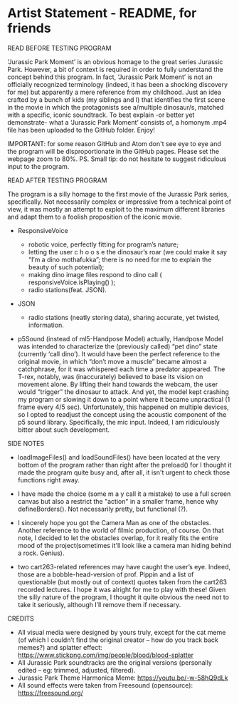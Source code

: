 # Artist Statement - README, for friends
READ BEFORE TESTING PROGRAM

‘Jurassic Park Moment’ is an obvious homage to the great series Jurassic Park.
However, a bit of context is required in order to fully understand the concept behind this program.
In fact, ‘Jurassic Park Moment’ is not an officially recognized terminology (indeed, it has been a shocking discovery for me) but apparently a mere reference from my childhood. Just an idea crafted by a bunch of kids (my siblings and I) that identifies the first scene in the movie in which the protagonists see a/multiple dinosaur/s, matched with a specific, iconic soundtrack.
To best explain -or better yet demonstrate- what a ‘Jurassic Park Moment’ consists of, a homonym .mp4 file has been uploaded to the GitHub folder.
Enjoy!

IMPORTANT: for some reason GitHub and Atom don't see eye to eye and the program will be disproportionate in the GitHub pages. Please set the webpage zoom to 80%.
PS. Small tip: do not hesitate to suggest ridiculous input to the program.


READ AFTER TESTING PROGRAM

The program is a silly homage to the first movie of the Jurassic Park series, specifically.
Not necessarily complex or impressive from a technical point of view, it was mostly an attempt to exploit to the maximum different libraries and adapt them to a foolish proposition of the iconic movie.
- ResponsiveVoice
     - robotic voice, perfectly fitting for program’s nature;
     - letting the user  c h o o s e  the dinosaur’s roar (we could make it say “I’m a dino mothafukka”;
        there is no need for me to explain the beauty of such potential);
     - making dino image files respond to dino call ( responsiveVoice.isPlaying() );
     - radio stations(feat. JSON).

-  JSON
      - radio stations (neatly storing data), sharing accurate, yet twisted, information.

- p5Sound (instead of ml5-Handpose Model)
actually, Handpose Model was intended to characterize the (previously called) “pet dino” state (currently ‘call dino’). It would have been the perfect reference to the original movie, in which “don’t move a muscle” became almost a catchphrase, for it was whispered each time a predator appeared.
The T-rex, notably, was (inaccurately) believed to base its vision on movement alone.
By lifting their hand towards the webcam, the user would “trigger” the dinosaur to attack.
And yet, the model kept crashing my program or slowing it down to a point where it became unpractical (1 frame every 4/5 sec). Unfortunately, this happened on multiple devices, so I opted to readjust the concept using the acoustic component of the p5 sound library. Specifically, the mic input. Indeed, I am ridiculously bitter about such development.

SIDE NOTES
- loadImageFiles() and loadSoundFiles() have been located at the very bottom of the program rather than right after the preload() for I thought it made the program
  quite busy and, after all, it isn't urgent to check those functions right away.

- I have made the choice (some  m a y  call it a mistake) to use a full screen canvas but also a restrict the "action" in a smaller frame, hence why defineBorders(). Not necessarily pretty, but functional (?).

- I sincerely hope you got the Camera Man as one of the obstacles. Another reference to the world of filmic production, of course. On that note, I decided to let the obstacles overlap, for it really fits the entire mood of the project(sometimes it'll look like a camera man hiding behind a rock. Genius).

- two cart263-related references may have caught the user’s eye. Indeed, those are a bobble-head-version of prof. Pippin and a list of questionable (but mostly out of context) quotes taken from the cart263 recorded lectures. I hope it was alright for me to play with these! Given the silly nature of the program, I thought it quite obvious the need not to take it seriously, although I’ll remove them if necessary.


CREDITS

- All visual media were designed by yours truly, except for the cat meme (of which I couldn’t find the original creator – how do you track back memes?) and splatter effect:
https://www.stickpng.com/img/people/blood/blood-splatter
- All Jurassic Park soundtracks are the original versions (personally edited – eg: trimmed, adjusted, filtered).
- Jurassic Park Theme Harmonica Meme:
https://youtu.be/-w-58hQ9dLk
-  All sound effects were taken from Freesound (opensource):
https://freesound.org/
